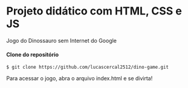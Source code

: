 # Projeto didático com HTML, CSS e JS

Jogo do Dinossauro sem Internet do Google

#### Clone do repositório
`$ git clone https://github.com/lucascercal2512/dino-game.git`


Para acessar o jogo, abra o arquivo index.html e se divirta! 

